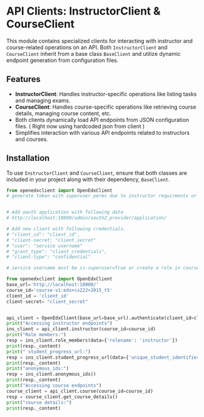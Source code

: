 # API Clients: InstructorClient & CourseClient

This module contains specialized clients for interacting with instructor and course-related operations on an API. Both `InstructorClient` and `CourseClient` inherit from a base class `BaseClient` and utilize dynamic endpoint generation from configuration files.

## Features

- **InstructorClient**: Handles instructor-specific operations like listing tasks and managing exams.
- **CourseClient**: Handles course-specific operations like retrieving course details, managing course content, etc.
- Both clients dynamically load API endpoints from JSON configuration files. ( Right now using hardcoded json from client )
- Simplifies interaction with various API endpoints related to instructors and courses.

## Installation

To use `InstructorClient` and `CourseClient`, ensure that both classes are included in your project along with their dependency, `BaseClient`.

```python
from openedxclient import OpenEdxClient
# generate token with superuser perms due to instructor requirments or give proper role in courseroles tables.


# Add oauth application with following data
# http://localhost:18000/admin/oauth2_provider/application/

# Add new client with following credentials.
# "client_id": "client_id",
# "client-secret: "client_secret"
# "user": "service username"
# "grant_type": "client_credentials",
# "client-type": "confidential"

# service username must be is-superuser=True or create a role in course access roles.

from openedxclient import OpenEdxClient
base_url='http://localhost:18000/'
course_id='course-v1:edx+cs222+2015_t5'
client_id = 'client_id'
client-secret= "client_secret"


api_client = OpenEdxClient(base_url=base_url).authenticate(client_id=client_id, client_secret=client_secret)
print("Accessing instructor endpoints")
ins_client = api_client.instructor(course_id=course_id)
print("Role members:")
resp = ins_client.role_members(data={'rolename': 'instructor'})
print(resp._content)
print(" student_progress_url:")
resp = ins_client.student_progress_url(data={'unique_student_identifier': 'staff@example.com'})
print(resp._content)
print("anonymous_ids:")
resp = ins_client.anonymous_ids()
print(resp._content)
print("Accessing course endpoints")
course_client = api_client.course(course_id=course_id)
resp = course_client.get_course_details()
print("course details:")
print(resp._content)


